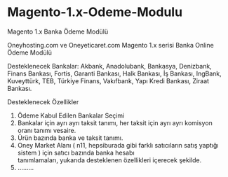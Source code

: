 # Magento-1.x-Odeme-Modulu

Magento 1.x Banka Ödeme Modülü

Oneyhosting.com ve Oneyeticaret.com Magento 1.x serisi Banka Online Ödeme Modülü

Desteklenecek Bankalar: Akbank, Anadolubank, Bankasya, Denizbank, Finans Bankası, Fortis, Garanti Bankası, Halk Bankası, İş Bankası, IngBank, Kuveyttürk, TEB, Türkiye Finans, Vakıfbank, Yapı Kredi Bankası, Ziraat Bankası.
 
 Desteklenecek Özellikler
  
  1. Ödeme Kabul Edilen Bankalar Seçimi
  2. Bankalar için ayrı ayrı taksit tanımı, her taksit için ayrı ayrı komisyon oranı tanımı vesaire.
  3. Ürün bazında banka ve taksit tanımı.
  4. Oney Market Alanı ( n11, hepsiburada gibi farklı satıcıların satış yaptığı sistem ) için satıcı bazında banka hesabı      
     tanımlamaları, yukarıda desteklenen özellikleri içerecek şekilde.
  5. .........
